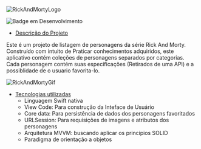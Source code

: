 ![RickAndMortyLogo](https://user-images.githubusercontent.com/103855076/188938394-8fee80f7-89a6-430c-9b8a-15989a1986d8.png)

![Badge em Desenvolvimento](http://img.shields.io/static/v1?label=STATUS&message=EM%20DESENVOLVIMENTO&color=GREEN&style=for-the-badge)

* [Descrição do Projeto](#descrição-do-projeto)

 Este é um projeto de listagem de personagens da série Rick And Morty. Construído com intuito de Praticar conhecimentos adquiridos, este aplicativo contém coleções de personagens separados por categorias. Cada personagem contém suas especificações (Retirados de uma API) e a possiblidade de o usuario favorita-lo.

![RickAndMortyGif](https://user-images.githubusercontent.com/103855076/189564996-d5d7083a-6069-4ca8-830b-2e7fb0f727aa.gif)


* [Tecnologias utilizadas](#tecnologias-utilizadas)
  * Linguagem Swift nativa
  * View Code: Para construção da Inteface de Usuário
  * Core data: Para persistência de dados dos personagens favoritados
  * URLSession: Para requisições de imagens e atributos dos personagens
  * Arquitetura MVVM: buscando aplicar os principios SOLID
  * Paradigma de orientação a objetos
